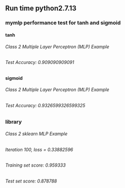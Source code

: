 ## Run time python2.7.13


### mymlp performance test for tanh and sigmoid



#### tanh

###### Class 2 Multiple Layer Perceptron (MLP) Example
###### Test Accuracy: 0.909090909091


#### sigmoid

###### Class 2 Multiple Layer Perceptron (MLP) Example
###### Test Accuracy: 0.9326599326599325


### library

###### Class 2 sklearn MLP Example
###### Iteration 100, loss = 0.33882596
###### Training set score: 0.959333
###### Test set score: 0.878788
